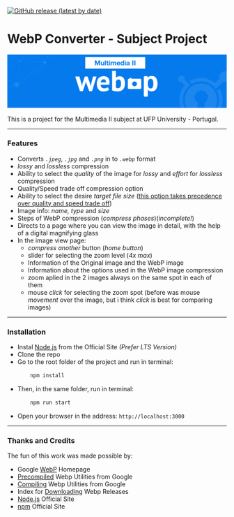 [![GitHub release (latest by date)](https://img.shields.io/github/v/release/RetlavSource/WebP_Converter?color=brightgreen&include_prereleases&label=latest%20release&style=plastic)](https://github.com/RetlavSource/WebP_Converter/releases)

# WebP Converter - Subject Project
![WebP Converter Info Banner](public/img/heading.png)

This is a project for the Multimedia II subject at UFP University - Portugal.

---

### Features
- Converts *`.jpeg`*, *`.jpg`* and *`.png`* in to *`.webp`* format
- *lossy* and *lossless* compression
- Ability to select the *quality* of the image for *lossy* and *effort* for *lossless* compression
- Quality/Speed trade off compression option
- Ability to select the desire *target file size* (<u>this option takes precedence over quality and speed trade off</u>)
- Image info: *name, type* and *size*
- Steps of WebP compression (*compress phases*)(*incomplete!*)
- Directs to a page where you can view the image in detail, with the help of a digital magnifying glass
- In the image view page:
    - *compress another* button (*home button*)
    - slider for selecting the zoom level (*4x max*)
    - Information of the Original image and the WebP image
    - Information about the options used in the WebP image compression
    - zoom aplied in the 2 images always on the same spot in each of them
    - mouse *click* for selecting the zoom spot (before was mouse *movement* over the image, but i think *click* is best for comparing images)

---

### Installation
- Instal [Node.js](https://nodejs.org/en/download/) from the Official Site *(Prefer LTS Version)*
- Clone the repo
- Go to the root folder of the project and run in terminal: 
    ```js
        npm install
    ```
- Then, in the same folder, run in terminal: 
    ```js
        npm run start
    ```
- Open your browser in the address: `http://localhost:3000`

---

### Thanks and Credits
The fun of this work was made possible by:
- Google [WebP](https://developers.google.com/speed/webp) Homepage
- [Precompiled](https://developers.google.com/speed/webp/docs/precompiled) Webp Utilities from Google
- [Compiling](https://developers.google.com/speed/webp/docs/compiling) Webp Utilities from Google
- Index for [Downloading](https://storage.googleapis.com/downloads.webmproject.org/releases/webp/index.html) Webp Releases
- [Node.js](https://nodejs.org/en/) Official Site
- [npm](https://www.npmjs.com) Official Site
